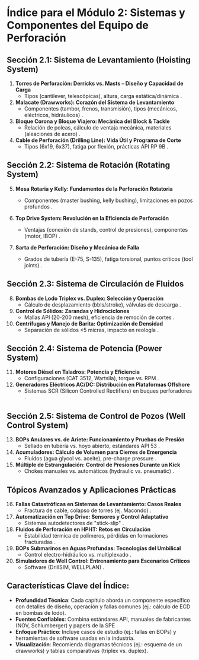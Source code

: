 # **Índice para el Módulo 2: Sistemas y Componentes del Equipo de Perforación**  

## **Sección 2.1: Sistema de Levantamiento (Hoisting System)**  

1. **Torres de Perforación: Derricks vs. Masts – Diseño y Capacidad de Carga**  
   - Tipos (cantilever, telescópicas), altura, carga estática/dinámica .  
2. **Malacate (Drawworks): Corazón del Sistema de Levantamiento**  
   - Componentes (tambor, frenos, transmisión), tipos (mecánicos, eléctricos, hidráulicos) .  
3. **Bloque Corona y Bloque Viajero: Mecánica del Block & Tackle**  
   - Relación de poleas, cálculo de ventaja mecánica, materiales (aleaciones de acero) .  
4. **Cable de Perforación (Drilling Line): Vida Útil y Programa de Corte**  
   - Tipos (6x19, 6x37), fatiga por flexión, prácticas API RP 9B .  

## **Sección 2.2: Sistema de Rotación (Rotating System)**  

5. **Mesa Rotaria y Kelly: Fundamentos de la Perforación Rotatoria** 

   - Componentes (master bushing, kelly bushing), limitaciones en pozos profundos .

6. **Top Drive System: Revolución en la Eficiencia de Perforación**  
   - Ventajas (conexión de stands, control de presiones), componentes (motor, IBOP) .  
7. **Sarta de Perforación: Diseño y Mecánica de Falla**  
   - Grados de tubería (E-75, S-135), fatiga torsional, puntos críticos (tool joints) .  

## **Sección 2.3: Sistema de Circulación de Fluidos**  

8. **Bombas de Lodo Triplex vs. Duplex: Selección y Operación**  
   - Cálculo de desplazamiento (bbls/stroke), válvulas de descarga .  
9. **Control de Sólidos: Zarandas y Hidrociclones**  
   - Mallas API (20-200 mesh), eficiencia de remoción de cortes .  
10. **Centrífugas y Manejo de Barita: Optimización de Densidad**  
    - Separación de sólidos <5 micras, impacto en reología .  

## **Sección 2.4: Sistema de Potencia (Power System)**  

11. **Motores Diésel en Taladros: Potencia y Eficiencia**  
    - Configuraciones (CAT 3512, Wartsila), torque vs. RPM .  
12. **Generadores Eléctricos AC/DC: Distribución en Plataformas Offshore**  
    - Sistemas SCR (Silicon Controlled Rectifiers) en buques perforadores .  

## **Sección 2.5: Sistema de Control de Pozos (Well Control System)**  

13. **BOPs Anulares vs. de Ariete: Funcionamiento y Pruebas de Presión**  
    - Sellado en tubería vs. hoyo abierto, estándares API 53 .  
14. **Acumuladores: Cálculo de Volumen para Cierres de Emergencia**  
    - Fluidos (agua glycol vs. aceite), pre-charge pressure .  
15. **Múltiple de Estrangulación: Control de Presiones Durante un Kick**  
    - Chokes manuales vs. automáticos (hydraulic vs. pneumatic) .  

## **Tópicos Avanzados y Aplicaciones Prácticas**  

16. **Fallas Catastróficas en Sistemas de Levantamiento: Casos Reales**  
    - Fractura de cable, colapso de torres (ej. Macondo) .  
17. **Automatización en Top Drive: Sensores y Control Adaptativo**  
    - Sistemas autodetectores de "stick-slip" .  
18. **Fluidos de Perforación en HPHT: Retos en Circulación**  
    - Estabilidad térmica de polímeros, pérdidas en formaciones fracturadas .  
19. **BOPs Submarinos en Aguas Profundas: Tecnologías del Umbilical**  
    - Control electro-hidráulico vs. multiplexado .  
20. **Simuladores de Well Control: Entrenamiento para Escenarios Críticos**  
    - Software (DrillSIM, WELLPLAN) .  

## **Características Clave del Índice:**  

- **Profundidad Técnica**: Cada capítulo aborda un componente específico con detalles de diseño, operación y fallas comunes (ej.: cálculo de ECD en bombas de lodo).  
- **Fuentes Confiables**: Combina estándares API, manuales de fabricantes (NOV, Schlumberger) y papers de la SPE .  
- **Enfoque Práctico**: Incluye casos de estudio (ej.: fallas en BOPs) y herramientas de software usadas en la industria.  
- **Visualización**: Recomienda diagramas técnicos (ej.: esquema de un drawworks) y tablas comparativas (triplex vs. duplex).  
